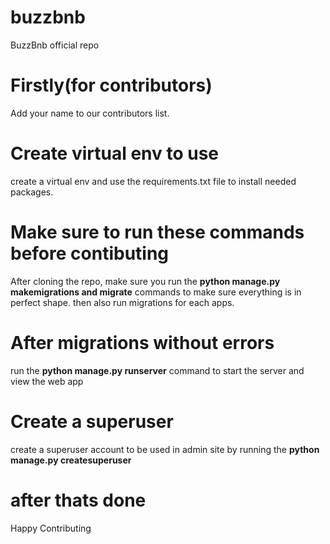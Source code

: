 # buzzbnb
 BuzzBnb official repo

# Firstly(for contributors)
 Add your name to our contributors list.

# Create virtual env to use
 create a virtual env and use the requirements.txt file to install needed packages.

# Make sure to run these commands before contibuting
 After cloning the repo, make sure you run the **python manage.py makemigrations and migrate** commands to make sure everything is in perfect shape.
 then also run migrations for each apps.
 
# After migrations without errors
 run the **python manage.py runserver** command to start the server and view the web app 
 
# Create a superuser
create a superuser account to be used in admin site by running the **python manage.py createsuperuser**

# after thats done
 Happy Contributing 
